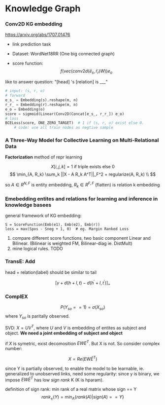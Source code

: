 # Knowledge Graph

### Conv2D KG embedding

https://arxiv.org/abs/1707.01476


- link prediction task
- Dataset: WordNet18RR (One big connected graph)

- score function:
$$
f(vec(conv2d(\bar e_s, \bar r_r ) W)) e_o
$$

like to answer question: "[head] 's [relation] is ___"

```python
# input: (s, r, o)
# forward
e_s_ = Embedding(s).reshape(m, n)
r_r_ = Embedding(r).reshape(m, n)
e_o = Embedding(o)
score = sigmoid(Linear(Conv2D(Concat[e_s_, r_r_]) e_o)
# loss
BCELoss(score, ONE_ZERO_TARGET)  # 1 if (s, r, o) exist else 0. 
    # code: use all train nodes as negtive sample
```


### A Three-Way Model for Collective Learning on Multi-Relational Data

**Factorization** method of repr learning

$$
X[i,j,k] = \text{1 if triple exists else 0}
$$
$$
\min_{A, R_k} \sum_k ||X - A R_k A^T||_F^2 + regularize(A, R_k) \\
$$

so $A \in R^{N, F}$ is entity embedding, $R_k \in R^{F,F}$ (flatten) is relation k embedding


###  Emebedding entites and relations for learning and inference in knowledge basees

general framework of KG embedding:
```
S = ScoreFunction(Emb(e1), Emb(e2), Emb(r))
loss = max(Spos - Sneg + 1, 0)  # eg. Margin Ranked Loss
```

1. compare different score functions, two basic component Linear and Bilinear.
(Bilinear is weighted FM, Bilinear-diag ie. DistMult)
2. mine logical rules. TODO


### TransE: Add

head + relation(label) should be similar to tail

$$
[\gamma + d(h + l, t) - d(h^\prime + l, t^\prime)]_+
$$

### ComplEX

$$
P(Y_{so} == 1) = \sigma(X_{so})
$$
where $Y_{so}$ is paritally observed.

SVD: $X = UV^T$, where $U$ and $V$ is embedding of entites as subject and object. **We need a joint embedding of subject and object**

if $X$ is symetric, exist decomosition $EWE^T$. But X is not. So consider complex number:

$$
X = Re(E W \bar E^T)
$$

since Y is partially observed, to enable the model to be learnable, ie. generalized to unobserved links, need some regularity: since y is binary, we impose $E W \bar E^T$ has low *sign rank* K (K is hparam).

definition of sign rank: min rank of a real matrix whose sign == Y
$$
rank_\pm(Y) = \min_A \{rank(A) | sign(A) == Y\}
$$